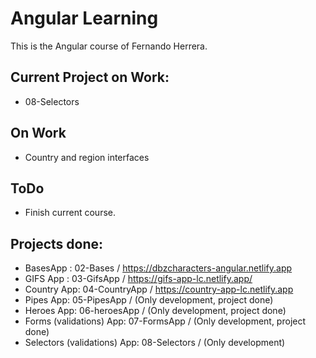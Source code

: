 # Angular Learning

This is the Angular course of Fernando Herrera.

## Current Project on Work:

- 08-Selectors

## On Work

- Country and region interfaces

## ToDo

- Finish current course.

## Projects done:

- BasesApp : 02-Bases / https://dbzcharacters-angular.netlify.app
- GIFS App : 03-GifsApp / https://gifs-app-lc.netlify.app/
- Country App: 04-CountryApp / https://country-app-lc.netlify.app
- Pipes App: 05-PipesApp / (Only development, project done)
- Heroes App: 06-heroesApp / (Only development, project done)
- Forms (validations) App: 07-FormsApp / (Only development, project done)
- Selectors (validations) App: 08-Selectors / (Only development)
